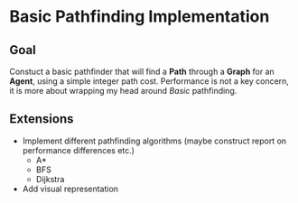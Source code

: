 # Basic Pathfinding Implementation

## Goal
Constuct a basic pathfinder that will find a **Path** through a **Graph** for an **Agent**, using a simple integer path cost.
Performance is not a key concern, it is more about wrapping my head around *Basic* pathfinding.

## Extensions
* Implement different pathfinding algorithms (maybe construct report on performance differences etc.)
	- A*
	- BFS
	- Dijkstra
* Add visual representation
